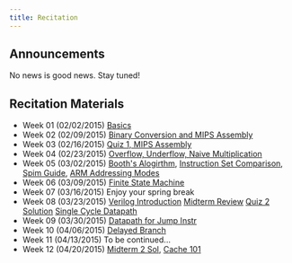```yaml
---
title: Recitation
---
```

## Announcements
No news is good news. Stay tuned!

## Recitation Materials
- Week 01 (02/02/2015) [Basics](https://www.dropbox.com/s/ogsyih5ogj60p9b/slides.pdf?dl=0)
- Week 02 (02/09/2015) [Binary Conversion and MIPS Assembly](https://www.dropbox.com/s/m6zn486l253ysbi/slides.pdf?dl=0)
- Week 03 (02/16/2015) [Quiz 1, MIPS Assembly](https://www.dropbox.com/s/2wr7fwmglvyrosy/slides.pdf?dl=0)
- Week 04 (02/23/2015) [Overflow, Underflow, Naive Multiplication](https://www.dropbox.com/s/sl8eb50i5z59bk3/Recitation.pdf?dl=0)
- Week 05 (03/02/2015)
    [Booth's Alogirthm](https://www.dropbox.com/s/ygd286bcmyikmdg/week_05.pdf?dl=0),
    [Instruction Set Comparison](https://www.dropbox.com/s/c4nqwv3cn0zkjdn/slides.pdf?dl=0),
    [Spim Guide](https://www.dropbox.com/s/p6dr3nu0hd5miy2/spim.pdf?dl=0),
    [ARM Addressing Modes](ftp://www.cs.uregina.ca/pub/class/301/ARM-addressing/lecture.html)
- Week 06 (03/09/2015) [Finite State Machine](https://www.dropbox.com/s/ssnk0klkit8ny48/week06.pdf?dl=0)
- Week 07 (03/16/2015) Enjoy your spring break
- Week 08 (03/23/2015)
    [Verilog Introduction](https://cseweb.ucsd.edu/classes/sp09/cse141L/Slides/01-Verilog1.pdf)
    [Midterm Review](https://www.dropbox.com/s/d0ha0r436buv2b8/review.pdf?dl=0)
    [Quiz 2 Solution](https://www.dropbox.com/s/ro132t2yfaqaqzq/QZ2-sol.pdf?dl=0)
    [Single Cycle Datapath](http://courses.cs.washington.edu/courses/cse378/09wi/lectures/lec08.pdf)
- Week 09 (03/30/2015) [Datapath for Jump Instr](https://www.dropbox.com/s/87ytvhm21424xh1/slides.pdf?dl=0)
- Week 10 (04/06/2015) [Delayed Branch](https://www.dropbox.com/s/b9frftg1fs1gdaj/slides.pdf?dl=0)
- Week 11 (04/13/2015) To be continued...
- Week 12 (04/20/2015)
    [Midterm 2 Sol](https://www.dropbox.com/s/l60qfqcsz2xz4i7/MT2-Solution-Key.pdf?dl=0),
    [Cache 101](https://www.dropbox.com/home/courses/CSE341/Week_11?preview=slides.pdf)
